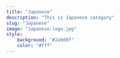 ```yaml
---
title: "Japanese"
description: "This is Japanese category"
slug: "Japanese"
image: "Japanese-logo.jpg"
style:
    background: "#2a9d8f"
    color: "#fff"
---
```

